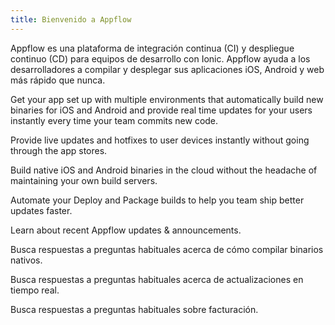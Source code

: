 ```yaml
---
title: Bienvenido a Appflow
---
```


Appflow es una plataforma de integración continua (CI) y despliegue continuo (CD) para equipos de desarrollo con Ionic. Appflow ayuda a los desarrolladores a compilar y desplegar sus aplicaciones iOS, Android y web más rápido que nunca.

<docs-cards class="static-width"> <docs-card header="Quickstart" href="/docs/appflow/quickstart/connect" img="/docs/assets/icons/guide-quickstart.png"> 

Get your app set up with multiple environments that automatically build new binaries for iOS and Android and provide real time updates for your users instantly every time your team commits new code.</docs-card>

<docs-card header="Deploy" href="/docs/appflow/deploy/intro" icon="/docs/assets/icons/guide-deploy-icon.png"> 

Provide live updates and hotfixes to user devices instantly without going through the app stores.</docs-card>

<docs-card header="Package" href="/docs/appflow/package/intro" icon="/docs/assets/icons/guide-package-icon.png"> 

Build native iOS and Android binaries in the cloud without the headache of maintaining your own build servers.</docs-card>

<docs-card header="Automate" href="/docs/appflow/automation/intro" icon="/docs/assets/icons/guide-automate-icon.png"> 

Automate your Deploy and Package builds to help you team ship better updates faster.</docs-card>

<docs-card header="News & Updates" href="https://ionic.zendesk.com/hc/en-us/categories/360000410554-Announcements" icon="/docs/assets/icons/guide-news-icon.png"> 

Learn about recent Appflow updates & announcements.</docs-card>

<docs-card header="Package FAQ" href="https://ionic.zendesk.com/hc/en-us/categories/360000410494-Package" icon="/docs/assets/icons/guide-faq-icon.png"> 

Busca respuestas a preguntas habituales acerca de cómo compilar binarios nativos.</docs-card>

<docs-card header="Deploy FAQ" href="https://ionic.zendesk.com/hc/en-us/categories/360000409113-Deploy" icon="/docs/assets/icons/guide-faq-icon.png"> 

Busca respuestas a preguntas habituales acerca de actualizaciones en tiempo real.</docs-card>

<docs-card header="Billing FAQ" href="https://ionic.zendesk.com/hc/en-us/categories/360000410574-Billing-Support" icon="/docs/assets/icons/guide-faq-icon.png"> 

Busca respuestas a preguntas habituales sobre facturación.</docs-card> </docs-cards>
